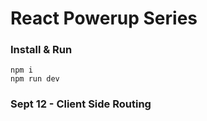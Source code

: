 # React Powerup Series

### Install & Run

```
npm i
npm run dev
```

### Sept 12 - Client Side Routing
